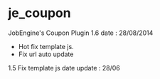 je_coupon
=========

JobEngine's Coupon Plugin
1.6
date : 28/08/2014
* Hot fix template js.
* Fix url auto update

1.5
Fix template js
date update : 28/06